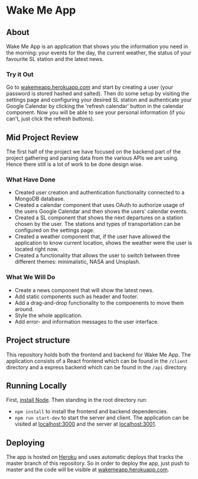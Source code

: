 # Wake Me App

## About
Wake Me App is an application that shows you the information you need in the morning: your events for the day, the current weather, the status of your favourite SL station and the latest news.

### Try it Out
Go to [wakemeapp.herokuapp.com](https://wakemeapp.herokuapp.com) and start by creating a user (your password is stored hashed and salted). Then do some setup by visiting the settings page and configuring your desired SL station and authenticate your Google Calendar by clicking the 'refresh calendar' button in the calendar component. Now you will be able to see your personal information (if you can't, just click the refresh buttons).

## Mid Project Review
The first half of the project we have focused on the backend part of the project gathering and parsing data from the various APIs we are using. Hence there still is a lot of work to be done design wise.

### What Have Done
- Created user creation and authentication functionality connected to a MongoDB database.
- Created a calendar component that uses OAuth to authorize usage of the users Google Calendar and then shows the users' calendar events.
- Created a SL component that shows the next departures on a station chosen by the user. The stations and types of transportation can be configured on the settings page.
- Created a weather component that, if the user have allowed the application to know current location, shows the weather were the user is located right now.
- Created a functionality that allows the user to switch between three different themes: minimalistic, NASA and Unsplash.

### What We Will Do
- Create a news component that will show the latest news.
- Add static components such as header and footer.
- Add a drag-and-drop functionality to the compoenents to move them around.
- Style the whole application.
- Add error- and information messages to the user interface.

## Project structure
This repository holds both the frontend and backend for Wake Me App. The application consists of a React frontend which can be found in the `/client` directory and a express backend which can be found in the `/api` directory.

## Running Locally
First, [install Node](https://docs.npmjs.com/getting-started/installing-node). Then standing in the root directory run:
* `npm install` to install the frontend and backend dependencies.
* `npm run start-dev` to start the server and client. The application can be visited at [localhost:3000](https://localhost:3000) and the server at [localhost:3001](https://localhost:3001).

## Deploying
The app is hosted on [Heroku](https://heroku.com) and uses automatic deploys that tracks the master branch of this repository. So in order to deploy the app, just push to master and the code will be visible at [wakemeapp.herokuapp.com](https://wakemeapp.herokuapp.com).